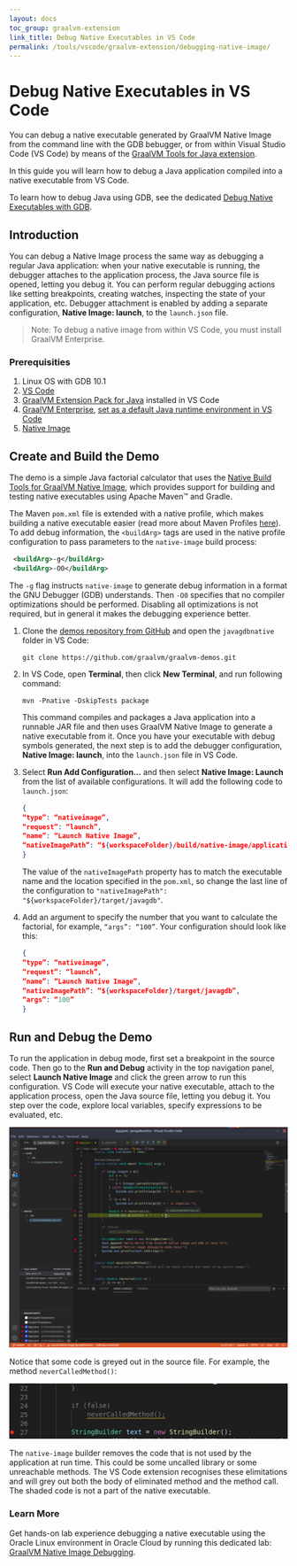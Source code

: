 ```yaml
---
layout: docs
toc_group: graalvm-extension
link_title: Debug Native Executables in VS Code
permalink: /tools/vscode/graalvm-extension/debugging-native-image/
---
```


# Debug Native Executables in VS Code

You can debug a native executable generated by GraalVM Native Image from the command line with the GDB bebugger, or from within Visual Studio Code (VS Code) by means of the [GraalVM Tools for Java extension](https://marketplace.visualstudio.com/items?itemName=oracle-labs-graalvm.graalvm).

In this guide you will learn how to debug a Java application compiled into a native executable from VS Code.

To learn how to debug Java using GDB, see the dedicated [Debug Native Executables with GDB](../../../reference-manual/native-image/guides/debug-native-executables-with-gdb.md).

## Introduction

You can debug a Native Image process the same way as debugging a regular Java application: when your native executable is running, the debugger attaches to the application process, the Java source file is opened, letting you debug it. You can perform regular debugging actions like setting breakpoints, creating watches, inspecting the state of your application, etc.
Debugger attachment is enabled by adding a separate configuration, **Native Image: launch**, to the `launch.json` file.

  > Note: To debug a native image from within VS Code, you must install GraalVM Enterprise.

### Prerequisities

1. Linux OS with GDB 10.1
2. [VS Code](https://code.visualstudio.com/)
3. [GraalVM Extension Pack for Java](https://marketplace.visualstudio.com/items?itemName=oracle-labs-graalvm.graalvm-pack) installed in VS Code
4. [GraalVM Enterprise](https://www.graalvm.org/downloads), [set as a default Java runtime environment in VS Code](README.md#graalvm-installation-wizard)
5. [Native Image](../../../reference-manual/native-image/README.md)

## Create and Build the Demo

The demo is a simple Java factorial calculator that uses the [Native Build Tools for GraalVM Native Image](https://graalvm.github.io/native-build-tools/latest/index.html), which provides support for building and testing native executables using Apache Maven™ and Gradle.

The Maven `pom.xml` file is extended with a native profile, which makes building a native executable easier (read more about Maven Profiles [here](https://maven.apache.org/guides/introduction/introduction-to-profiles.html)).
To add debug information, the `<buildArg>` tags are used in the native profile configuration to pass parameters to the `native-image` build process:

```xml
 <buildArg>-g</buildArg>
 <buildArg>-O0</buildArg>
```

The `-g` flag instructs `native-image` to generate debug information in a format the GNU Debugger (GDB) understands.
Then `-O0` specifies that no compiler optimizations should be performed.
Disabling all optimizations is not required, but in general it makes the debugging experience better.

1. Clone the [demos repository from GitHub](https://github.com/graalvm/graalvm-demos) and open the `javagdbnative` folder in VS Code:

    ```
    git clone https://github.com/graalvm/graalvm-demos.git
    ```

2. In VS Code, open **Terminal**, then click **New Terminal**, and run following command:

    ```shell
    mvn -Pnative -DskipTests package
    ```
    This command compiles and packages a Java application into a runnable JAR file and then uses GraalVM Native Image to generate a native executable from it.
    Once you have your executable with debug symbols generated, the next step is to add the debugger configuration, **Native Image: launch**, into the `launch.json` file in VS Code.

3. Select **Run Add Configuration…** and then select **Native Image: Launch** from the list of available configurations. It will add the following code to `launch.json`:

    ```JSON
    {
    “type”: “nativeimage”,
    “request”: “launch”,
    “name”: “Launch Native Image”,
    “nativeImagePath”: “${workspaceFolder}/build/native-image/application”
    }
    ```
    The value of the `nativeImagePath` property has to match the executable name and the location specified in the `pom.xml`, so change the last line of the configuration to `"nativeImagePath": "${workspaceFolder}/target/javagdb"`.

4. Add an argument to specify the number that you want to calculate the factorial, for example, `“args”: “100”`. Your configuration should look like this:
    ```JSON
    {
    “type”: “nativeimage”,
    “request”: “launch”,
    “name”: “Launch Native Image”,
    “nativeImagePath”: “${workspaceFolder}/target/javagdb”,
    “args”: “100”
    }
    ```

## Run and Debug the Demo

To run the application in debug mode, first set a breakpoint in the source code.
Then go to the **Run and Debug** activity in the top navigation panel, select **Launch Native Image** and click the green arrow to run this configuration.
VS Code will execute your native executable, attach to the application process, open the Java source file, letting you debug it.
You step over the code, explore local variables, specify expressions to be evaluated, etc.

![Native Image debugging source code](images/debugging_ni_vscode.png)

Notice that some code is greyed out in the source file. For example, the method `neverCalledMethod()`:

![Uncalled method greyed out](images/uncalled_method.png)

The `native-image` builder removes the code that is not used by the application at run time.
This could be some uncalled library or some unreachable methods.
The VS Code extension recognises these elimitations and will grey out both the body of eliminated method and the method call.
The shaded code is not a part of the native executable.

### Learn More

Get hands-on lab experience debugging a native executable using the Oracle Linux environment in Oracle Cloud by running this dedicated lab: [GraalVM Native Image Debugging](https://luna.oracle.com/lab/cbe9d331-5dbc-4300-a5ca-20b88346cbcf/steps).
